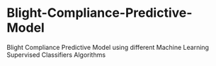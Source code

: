 # Blight-Compliance-Predictive-Model
Blight Compliance Predictive Model using different Machine Learning Supervised Classifiers Algorithms
